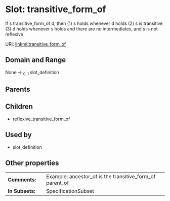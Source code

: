
# Slot: transitive_form_of


If s transitive_form_of d, then (1) s holds whenever d holds (2) s is transitive (3) d holds whenever s holds and there are no intermediates, and s is not reflexive

URI: [linkml:transitive_form_of](https://w3id.org/linkml/transitive_form_of)


## Domain and Range

None &#8594;  <sub>0..1</sub> slot_definition

## Parents


## Children

 *  reflexive_transitive_form_of

## Used by

 * slot_definition

## Other properties

|  |  |  |
| --- | --- | --- |
| **Comments:** | | Example: ancestor_of is the transitive_form_of parent_of |
| **In Subsets:** | | SpecificationSubset |

